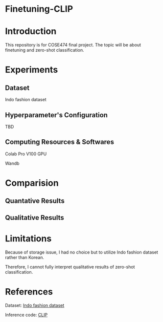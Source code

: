 # Finetuning-CLIP

# Introduction

This repository is for COSE474 final project. The topic will be about finetuning and zero-shot classification.

# Experiments

## Dataset

Indo fashion dataset

## Hyperparameter's Configuration

TBD

## Computing Resources & Softwares

Colab Pro V100 GPU

Wandb

# Comparision

## Quantative Results

## Qualitative Results

# Limitations

Because of storage issue, I had no choice but to utilize Indo fashion dataset rather than Korean.

Therefore, I cannot fully interpret qualitative results of zero-shot classification.

# References
Dataset: [Indo fashion dataset](https://www.kaggle.com/datasets/validmodel/indo-fashion-dataset)

Inference code: [CLIP](https://github.com/openai/CLIP)
